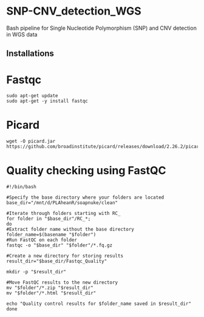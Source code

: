 # SNP-CNV_detection_WGS
Bash pipeline for Single Nucleotide Polymorphism (SNP) and CNV detection in WGS data

## Installations

# Fastqc
   
    sudo apt-get update
    sudo apt-get -y install fastqc 

# Picard

    wget -O picard.jar https://github.com/broadinstitute/picard/releases/download/2.26.2/picard.jar



# Quality checking using FastQC

```
#!/bin/bash

#Specify the base directory where your folders are located
base_dir="/mnt/d/PLAheanR/soapnuke/clean"

#Iterate through folders starting with RC_
for folder in "$base_dir"/RC_*;
do
#Extract folder name without the base directory
folder_name=$(basename "$folder")
#Run FastQC on each folder
fastqc -o "$base_dir" "$folder"/*.fq.gz

#Create a new directory for storing results
result_dir="$base_dir/Fastqc_Quality"

mkdir -p "$result_dir"

#Move FastQC results to the new directory
mv "$folder"/*.zip "$result_dir"
mv "$folder"/*.html "$result_dir"

echo "Quality control results for $folder_name saved in $result_dir"
done
```
    
